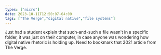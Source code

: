 ```yaml
---
types: ["micro"]
date: 2023-10-11T12:50:07-04:00
tags: ["The Verge","digital native","file systems"]
---
```

Just had a student explain that such-and-such a file wasn't in a specific folder, it was just on their computer, in case anyone was wondering how digital native rhetoric is holding up. Need to bookmark that 2021 article from The Verge.
